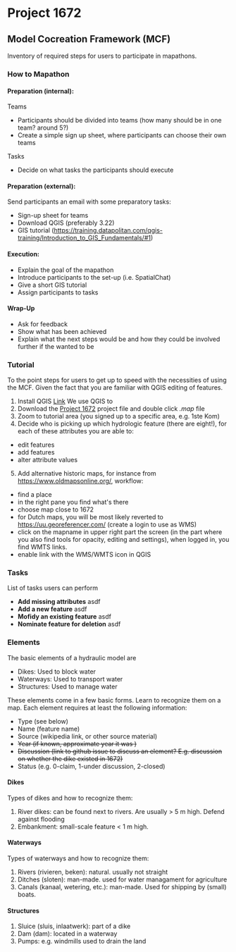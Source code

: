 # Project 1672

## Model Cocreation Framework (MCF)

Inventory of required steps for users to participate in mapathons.

### How to Mapathon

#### Preparation (internal):

  Teams
  - Participants should be divided into teams (how many should be in one team? around 5?)
  - Create a simple sign up sheet, where participants can choose their own teams

  Tasks
  - Decide on what tasks the participants should execute

#### Preparation (external):

  Send participants an email with some preparatory tasks:

  - Sign-up sheet for teams
  - Download QGIS (preferably 3.22)
  - GIS tutorial (https://training.datapolitan.com/qgis-training/Introduction_to_GIS_Fundamentals/#1)


#### Execution:

  - Explain the goal of the mapathon
  - Introduce participants to the set-up (i.e. SpatialChat)
  - Give a short GIS tutorial
  - Assign participants to tasks

 #### Wrap-Up

  - Ask for feedback
  - Show what has been achieved
  - Explain what the next steps would be and how they could be involved further if the wanted to be

### Tutorial

To the point steps for users to get up to speed with the necessities of using the MCF. Given the fact that you are familiar with QGIS editing of features.

1. Install QGIS [Link](https://qgis.org/en/site/forusers/download.html)
We use QGIS to
2. Download the [Project 1672](https//link_to_stuff) project file and double click *.map* file
3. Zoom to tutorial area (you signed up to a specific area, e.g. 1ste Kom)
4. Decide who is picking up which hydrologic feature (there are eight!), for each of these attributes you are able to:
- edit features
- add features
- alter attribute values
5. Add alternative historic maps, for instance from https://www.oldmapsonline.org/, workflow:
- find a place
- in the right pane you find what's there
- choose map close to 1672
- for Dutch maps, you will be most likely reverted to https://uu.georeferencer.com/ (create a login to use as WMS)
- click on the mapname in upper right part the screen (in the part where you also find tools for opacity, editing and settings), when logged in, you find WMTS links.
- enable link with the WMS/WMTS icon in QGIS

### Tasks

List of tasks users can perform

-  **Add missing attributes** asdf
-  **Add a new feature** asdf
-  **Mofidy an existing feature** asdf
-  **Nominate feature for deletion** asdf

### Elements

The basic elements of a hydraulic model are

-	Dikes: Used to block water
-	Waterways: Used to transport water
-	Structures: Used to manage water

These elements come in a few basic forms. Learn to recognize them on a map. Each element requires at least the following information:

- Type (see below)
- Name (feature name)
- Source (wikipedia link, or other source material)
- ~~Year (if known, approximate year it was )~~
- ~~Discussion (link to github issue to discuss an element? E.g. discussion on whether the dike existed in 1672)~~
- Status (e.g. 0-claim, 1-under discussion, 2-closed)

#### Dikes

Types of dikes and how to recognize them:

1. River dikes: can be found next to rivers. Are usually > 5 m high. Defend against flooding
2. Embankment: small-scale feature < 1 m high.


#### Waterways

Types of waterways and how to recognize them:

1. Rivers (rivieren, beken): natural. usually not straight
2. Ditches (sloten): man-made. used for water managament for agriculture
3. Canals (kanaal, wetering, etc.): man-made. Used for shipping by (small) boats.


#### Structures

1. Sluice (sluis, inlaatwerk): part of a dike
2. Dam (dam): located in a waterway
3. Pumps: e.g. windmills used to drain the land
